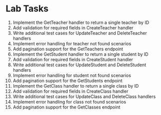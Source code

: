 # Lab Tasks

1. Implement the GetTeacher handler to return a single teacher by ID
2. Add validation for required fields in CreateTeacher handler
3. Write additional test cases for UpdateTeacher and DeleteTeacher handlers
4. Implement error handling for teacher not found scenarios
5. Add pagination support for the GetTeachers endpoint
6. Implement the GetStudent handler to return a single student by ID
7. Add validation for required fields in CreateStudent handler
8. Write additional test cases for UpdateStudent and DeleteStudent handlers
9. Implement error handling for student not found scenarios
10. Add pagination support for the GetStudents endpoint
11. Implement the GetClass handler to return a single class by ID
12. Add validation for required fields in CreateClass handler
13. Write additional test cases for UpdateClass and DeleteClass handlers
14. Implement error handling for class not found scenarios
15. Add pagination support for the GetClasses endpoint

